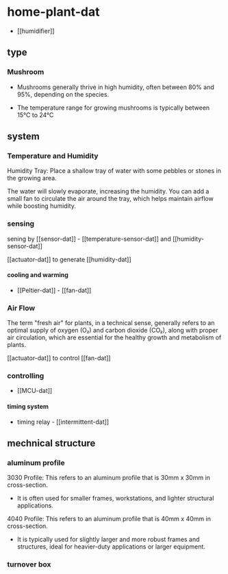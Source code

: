
# home-plant-dat

- [[humidifier]]

## type 

### Mushroom 

- Mushrooms generally thrive in high humidity, often between 80% and 95%, depending on the species. 

- The temperature range for growing mushrooms is typically between 15°C to 24°C

## system 

### Temperature and Humidity 

Humidity Tray: Place a shallow tray of water with some pebbles or stones in the growing area. 

The water will slowly evaporate, increasing the humidity. You can add a small fan to circulate the air around the tray, which helps maintain airflow while boosting humidity.


### sensing 

sening by [[sensor-dat]] - [[temperature-sensor-dat]] and [[humidity-sensor-dat]]

[[actuator-dat]] to generate [[humidity-dat]]

#### cooling and warming 

- [[Peltier-dat]] - [[fan-dat]]


### Air Flow

The term "fresh air" for plants, in a technical sense, generally refers to an optimal supply of oxygen (O₂) and carbon dioxide (CO₂), along with proper air circulation, which are essential for the healthy growth and metabolism of plants. 

[[actuator-dat]] to control [[fan-dat]]

### controlling 

- [[MCU-dat]]

#### timing system 

- timing relay - [[intermittent-dat]]



## mechnical structure 

### aluminum profile

3030 Profile: This refers to an aluminum profile that is 30mm x 30mm in cross-section.
- It is often used for smaller frames, workstations, and lighter structural applications.
  
4040 Profile: This refers to an aluminum profile that is 40mm x 40mm in cross-section.
- It is typically used for slightly larger and more robust frames and structures, ideal for heavier-duty applications or larger equipment.


### turnover box




